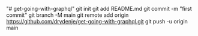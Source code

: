 "# get-going-with-graphql"  git init git add README.md git commit -m "first commit" git branch -M main git remote add origin https://github.com/drydenje/get-going-with-graphql.git git push -u origin main
